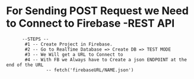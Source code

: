 # For Sending POST Request we Need to Connect to Firebase -REST API
          --STEPS --
           #1 -- Create Project in Firebase.
           #2 -- Go to RealTime Database => Create DB => TEST MODE
           #3 -- We Will get a URL to Connect to
           #4 -- With FB we Always have to Create a json ENDPOINT at the end of the URL
                   -- fetch('firebaseURL/NAME.json')
